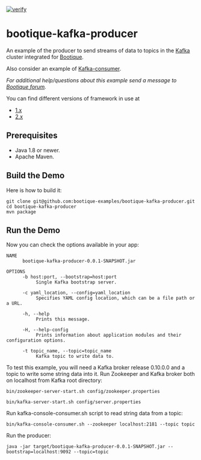[![verify](https://github.com/bootique-examples/bootique-kafka-producer/actions/workflows/verify.yml/badge.svg)](https://github.com/bootique-examples/bootique-kafka-producer/actions/workflows/verify.yml)

# bootique-kafka-producer

An example of the producer to send streams of data to topics in the [Kafka](https://kafka.apache.org) cluster integrated for [Bootique](http://bootique.io).

Also consider an example of [Kafka-consumer](https://github.com/bootique-examples/bootique-kafka-consumer). 

*For additional help/questions about this example send a message to
[Bootique forum](https://groups.google.com/forum/#!forum/bootique-user).*

You can find different versions of framework in use at
* [1.x](https://github.com/bootique-examples/bootique-kafka-producer/tree/1.x)
* [2.x](https://github.com/bootique-examples/bootique-kafka-producer/tree/2.x)

## Prerequisites

* Java 1.8 or newer.
* Apache Maven.

## Build the Demo

Here is how to build it:

	git clone git@github.com:bootique-examples/bootique-kafka-producer.git
	cd bootique-kafka-producer
	mvn package

## Run the Demo

Now you can check the options available in your app:

    NAME
          bootique-kafka-producer-0.0.1-SNAPSHOT.jar
    
    OPTIONS
          -b host:port, --bootstrap=host:port
               Single Kafka bootstrap server.
    
          -c yaml_location, --config=yaml_location
               Specifies YAML config location, which can be a file path or a URL.
    
          -h, --help
               Prints this message.
    
          -H, --help-config
               Prints information about application modules and their configuration options.
    
          -t topic_name, --topic=topic_name
               Kafka topic to write data to.
        
To test this example, you will need a Kafka broker release 0.10.0.0 and a topic to write some string data into it. 
Run Zookeeper and Kafka broker both on localhost from Kafka root directory:

    bin/zookeeper-server-start.sh config/zookeeper.properties
    
    bin/kafka-server-start.sh config/server.properties
    
Run kafka-console-consumer.sh script to read string data from a topic:
        
    bin/kafka-console-consumer.sh --zookeeper localhost:2181 --topic topic 

Run the producer:

    java -jar target/bootique-kafka-producer-0.0.1-SNAPSHOT.jar --bootstrap=localhost:9092 --topic=topic 

